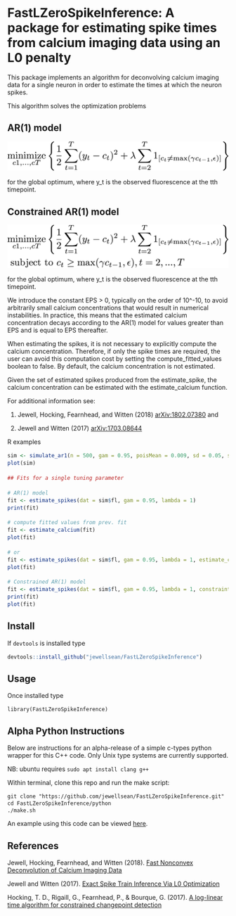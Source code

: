 # FastLZeroSpikeInference: A package for estimating spike times from calcium imaging data using an L0 penalty 

This package implements an algorithm for deconvolving calcium imaging data
for a single neuron in order to estimate the times at which the neuron
spikes.

This algorithm solves the optimization problems

## AR(1) model

![](un-constr.png)

for the global optimum, where y_t is the observed fluorescence at the tth timepoint.

## Constrained AR(1) model

![](constr.png)

for the global optimum, where y_t is the observed fluorescence at the tth timepoint.

We introduce the constant EPS > 0, typically on the order of 10^-10, to avoid 
arbitrarily small calcium concentrations that would result in numerical  
instabilities. In practice, this means that the estimated calcium concentration 
decays according to the AR(1) model for values greater than EPS and is equal to EPS thereafter.

When estimating the spikes, it is not necessary to explicitly compute the 
calcium concentration. Therefore, if only the spike times are required, the user
can avoid this computation cost by setting the compute_fitted_values boolean to false. 
By default, the calcium concentration is not estimated. 

Given the set of estimated spikes produced from the estimate_spike, the calcium concentration
can be estimated with the estimate_calcium function.

For additional information see: 
 
1. Jewell, Hocking, Fearnhead, and Witten (2018) <arXiv:1802.07380> and 
 
2. Jewell and Witten (2017) <arXiv:1703.08644> 

R examples 
```r
sim <- simulate_ar1(n = 500, gam = 0.95, poisMean = 0.009, sd = 0.05, seed = 1)
plot(sim)
 
## Fits for a single tuning parameter

# AR(1) model
fit <- estimate_spikes(dat = sim$fl, gam = 0.95, lambda = 1)
print(fit)

# compute fitted values from prev. fit
fit <- estimate_calcium(fit)
plot(fit)

# or
fit <- estimate_spikes(dat = sim$fl, gam = 0.95, lambda = 1, estimate_calcium = T)
plot(fit)
 
# Constrained AR(1) model
fit <- estimate_spikes(dat = sim$fl, gam = 0.95, lambda = 1, constraint = T, estimate_calcium = T)
print(fit)
plot(fit)
```

Install 
-----

If ``devtools`` is installed type 

```r
devtools::install_github("jewellsean/FastLZeroSpikeInference")
```

Usage
----

Once installed type 
```{r}
library(FastLZeroSpikeInference)
```


Alpha Python Instructions
---

Below are instructions for an alpha-release of a simple c-types python wrapper for this C++ code. Only Unix type systems are currently supported. 

NB: ubuntu requires `sudo apt install clang g++` 

Within terminal, clone this repo and run the make script: 

```
git clone "https://github.com/jewellsean/FastLZeroSpikeInference.git"
cd FastLZeroSpikeInference/python
./make.sh
```

An example using this code can be viewed [here](https://github.com/jewellsean/FastLZeroSpikeInference/blob/master/examples/python/simple_example.py).

References
-----
Jewell, Hocking, Fearnhead, and Witten (2018). [Fast Nonconvex Deconvolution of Calcium Imaging Data](https://arxiv.org/abs/1802.07380)

Jewell and Witten (2017). [Exact Spike Train Inference Via L0 Optimization](https://arxiv.org/abs/1703.08644)

Hocking, T. D., Rigaill, G., Fearnhead, P., & Bourque, G. (2017). [A log-linear time algorithm for constrained changepoint detection](https://arxiv.org/abs/1703.03352)
